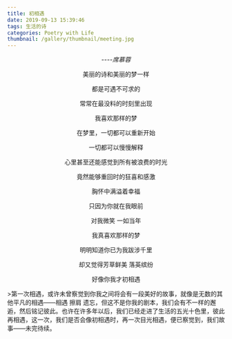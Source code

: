 ```yaml
---
title: 初相遇
date: 2019-09-13 15:39:46
tags: 生活的诗
categories: Poetry with Life
thumbnail: /gallery/thumbnail/meeting.jpg
---
```

<div align=center>

*----席慕蓉*<br>

美丽的诗和美丽的梦一样<br>

都是可遇不可求的<br>

常常在最没料的时刻里出现<br>

我喜欢那样的梦<br>

在梦里，一切都可以重新开始<br>

一切都可以慢慢解释<br>

心里甚至还能感觉到所有被浪费的时光<br>

竟然能够重回时的狂喜和感激<br>

胸怀中满溢着幸福<br>

只因为你就在我眼前<br>

对我微笑 一如当年<br>

我真喜欢那样的梦<br>

明明知道你已为我跋涉千里<br>

却又觉得芳草鲜美 落英缤纷<br>

好像你我才初相遇<br>

</div>
<!--more-->
>第一次相遇，或许未曾察觉到你我之间将会有一段美好的故事，就像是无数的其他平凡的相遇——相遇 擦肩 遗忘，但这不是你我的剧本，我们会有不一样的邂逅，然后铭记彼此。也许在许多年以后，我们已经走进了生活的五光十色里，彼此再相遇，这一次，我们是否会像初相遇时，再一次目光相遇，便已察觉到，我们故事——未完待续。